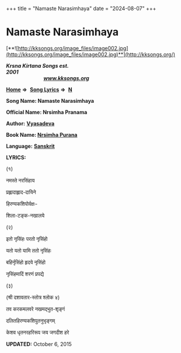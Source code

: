 +++
title = "Namaste Narasimhaya"
date = "2024-08-07"
+++

# Namaste Narasimhaya
[**![http://kksongs.org/image_files/image002.jpg](http://kksongs.org/image_files/image002.jpg)**](http://kksongs.org/)

**_Krsna Kirtana Songs est. 2001_**                                                                                                                                                 **_www.kksongs.org_**

[**Home**](http://kksongs.org/) **⇒**  [**Song Lyrics**](http://kksongs.org/lyrics.html) **⇒**  [**N**](http://kksongs.org/songs/song_n.html)

**Song Name: Namaste Narasimhaya**

**Official Name: Nrsimha Pranama**

**Author:** [**Vyasadeva**](http://kksongs.org/authors/list/vyasadeva.html)

**Book Name: [Nrsimha Purana](http://kksongs.org/authors/literature/nrsimha_purana.html)**

**Language:** [**Sanskrit**](http://kksongs.org/language/list/sanskrit.html)

**LYRICS:**

(१)

नमस्ते नरसिंहाय

प्रह्लादाह्लाद\-दायिने

हिरण्यकशिपोर्वक्षः\-

शिला\-टङ्क\-नखालये

(२)

इतो नृसिंहः परतो नृसिंहो

यतो यतो यामि ततो नृसिंहः

बहिर्नृसिंहो हृदये नृसिंहो

नृसिंहमादिं शरणं प्रपद्ये

(३)

(श्री दशावतार\-स्तोत्र श्लोक ४)

तव करकमलवरे नखमद्भुत\-शृङ्गं

दलितहिरण्यकशिपुतनुभृङ्गम्

केशव धृतनरहरिरूप जय जगदीश हरे

**UPDATED:** October 6, 2015